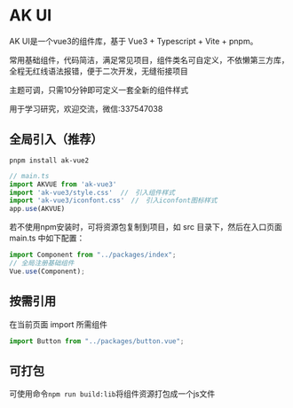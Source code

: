 <!-- Created by 337547038 on 2021/6/27. -->
# AK UI

AK UI是一个vue3的组件库，基于 Vue3 + Typescript + Vite + pnpm。

常用基础组件，代码简洁，满足常见项目，组件类名可自定义，不依懒第三方库，全程无红线语法报错，便于二次开发，无缝衔接项目

主题可调，只需10分钟即可定义一套全新的组件样式

用于学习研究，欢迎交流，微信:337547038

## 全局引入（推荐）

```shell
pnpm install ak-vue2
```
```ts
// main.ts
import AKVUE from 'ak-vue3'
import 'ak-vue3/style.css'  //　引入组件样式
import 'ak-vue3/iconfont.css'　//　引入iconfont图标样式
app.use(AKVUE)
```

若不使用npm安装时，可将资源包复制到项目，如 src 目录下，然后在入口页面 main.ts 中如下配置：

```javascript
import Component from "../packages/index";
// 全局注册基础组件
Vue.use(Component);
```

## 按需引用

在当前页面 import 所需组件

```javascript
import Button from "../packages/button.vue";
```

## 可打包

可使用命令`npm run build:lib`将组件资源打包成一个js文件
